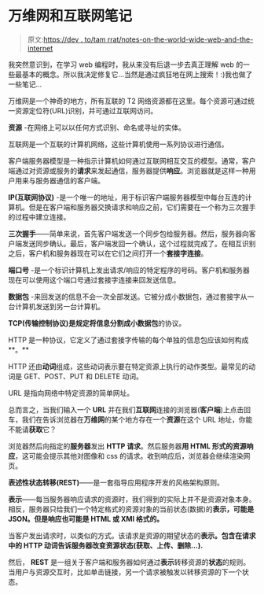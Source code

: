 # 万维网和互联网笔记

> 原文:[https://dev . to/tam rrat/notes-on-the-world-wide-web-and-the-internet](https://dev.to/tamrrat/notes-on-the-world-wide-web-and-the-internet)

我突然意识到，在学习 web 编程时，我从来没有后退一步去真正理解 web 的一些最基本的概念。所以我决定修复它...当然是通过疯狂地在网上搜索！:)我也做了一些笔记...

万维网是一个神奇的地方，所有互联的 T2 网络资源都在这里。每个资源可通过统一资源定位符(URL)识别，并可通过互联网访问。

**资源** -在网络上可以以任何方式识别、命名或寻址的实体。

互联网是一个互联的计算机网络，这些计算机使用一系列协议进行通信。

客户端服务器模型是一种指示计算机如何通过互联网相互交互的模型。通常，客户端通过对资源或服务的**请求**来发起通信，服务器提供**响应**。浏览器就是这样一种用户用来与服务器通信的客户端。

**IP(互联网协议)** -是一个唯一的地址，用于标识客户端服务器模型中每台互连的计算机。但是在客户端和服务器交换请求和响应之前，它们需要在一个称为三次握手的过程中建立连接。

**三次握手**——简单来说，首先客户端发送一个同步包给服务器。然后，服务器向客户端发送同步确认。最后，客户端发回一个确认，这个过程就完成了。在相互识别之后，客户机和服务器现在可以在它们之间打开一个**套接字连接**。

**端口号** -是一个标识计算机上发出请求/响应的特定程序的号码。客户机和服务器现在可以使用这个端口号通过套接字连接来回发送信息。

**数据包** -来回发送的信息不会一次全部发送。它被分成小数据包，通过套接字从一台计算机发送到另一台计算机。

**TCP(传输控制协议)**是规定将信息分割成**小数据包**的协议。

HTTP 是一种协议，它定义了通过套接字传输的每个单独的信息包应该如何构成**。**

HTTP 还由**动词**组成，这些动词表示要在特定资源上执行的动作类型。最常见的动词是 GET、POST、PUT 和 DELETE 动词。

URL 是指向网络中特定资源的简单网址。

总而言之，当我们输入一个 **URL** 并在我们**互联网**连接的浏览器(**客户端**)上点击回车，我们在告诉浏览器在**万维网**的某个地方存在一个**资源**在这个 URL 地址，你能不能请**获取**它？

浏览器然后向指定的**服务器**发出 **HTTP 请求**。然后服务器**用 HTML 形式的资源响应**，这可能会提示其他对图像和 css 的请求。收到响应后，浏览器会继续渲染网页。

**表述性状态转移(REST)**——是一套指导应用程序开发的风格架构原则。

**表示**——每当服务器响应请求的资源时，我们得到的实际上并不是资源对象本身。相反，服务器只给我们一个特定格式的资源对象的当前状态(数据)的**表示，可能是 JSON。但是响应也可能是 HTML 或 XMl 格式的。**

当客户发出请求时，以类似的方式。该请求是资源的期望状态的**表示。包含在请求中的 **HTTP 动词**告诉服务器改变资源状态(获取、上传、删除...).**

然后， **REST** 是一组关于客户端和服务器如何通过**表示**转移资源的**状态**的规则。当用户与资源交互时，比如单击链接，另一个请求被触发以转移资源的下一个状态。